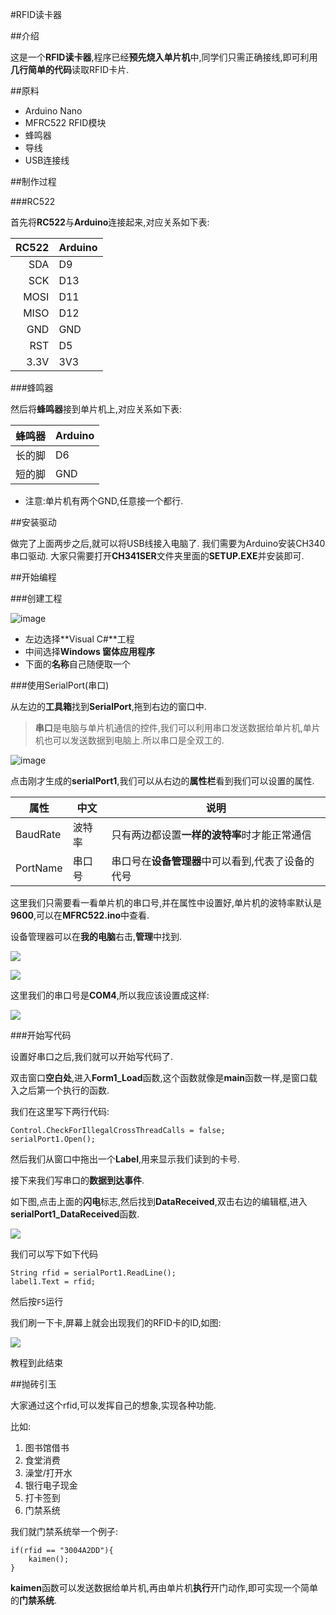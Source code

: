 #RFID读卡器

##介绍

这是一个**RFID读卡器**,程序已经**预先烧入单片机**中,同学们只需正确接线,即可利用**几行简单的代码**读取RFID卡片.

##原料

* Arduino Nano
* MFRC522 RFID模块
* 蜂鸣器
* 导线
* USB连接线

##制作过程

###RC522

首先将**RC522**与**Arduino**连接起来,对应关系如下表:

| RC522 | Arduino |
|------:|:--------|
| SDA	| D9	|
| SCK	| D13	|
| MOSI	| D11	|
| MISO	| D12	|
| GND	| GND	|
| RST	| D5	|
| 3.3V	| 3V3	|

###蜂鸣器

然后将**蜂鸣器**接到单片机上,对应关系如下表:

| 蜂鸣器 | Arduino |
|------:|:--------|
| 长的脚	| D6	|
| 短的脚	| GND	|

* 注意:单片机有两个GND,任意接一个都行.

##安装驱动

做完了上面两步之后,就可以将USB线接入电脑了.
我们需要为Arduino安装CH340串口驱动.
大家只需要打开**CH341SER**文件夹里面的**SETUP.EXE**并安装即可.


##开始编程

###创建工程

![image](screen/creat.png)

* 左边选择**Visual C#**工程
* 中间选择**Windows 窗体应用程序**
* 下面的**名称**自己随便取一个

###使用SerialPort(串口)

从左边的**工具箱**找到**SerialPort**,拖到右边的窗口中.

> **串口**是电脑与单片机通信的控件,我们可以利用串口发送数据给单片机,单片机也可以发送数据到电脑上.所以串口是全双工的.

![image](screen/serial.png)

点击刚才生成的**serialPort1**,我们可以从右边的**属性栏**看到我们可以设置的属性.

| 属性	| 中文	| 说明	|
|----	|----	|----	|
| BaudRate	| 波特率	| 只有两边都设置**一样的波特率**时才能正常通信 |
| PortName	| 串口号	| 串口号在**设备管理器**中可以看到,代表了设备的代号	|

这里我们只需要看一看单片机的串口号,并在属性中设置好,单片机的波特率默认是**9600**,可以在**MFRC522.ino**中查看.

设备管理器可以在**我的电脑**右击,**管理**中找到.

![](screen/serialport1.png)

![](screen/serialport2.png)

这里我们的串口号是**COM4**,所以我应该设置成这样:

![](screen/serialport3.png)

###开始写代码

设置好串口之后,我们就可以开始写代码了.

双击窗口**空白处**,进入**Form1_Load**函数,这个函数就像是**main**函数一样,是窗口载入之后第一个执行的函数.

我们在这里写下两行代码:

```
Control.CheckForIllegalCrossThreadCalls = false;
serialPort1.Open();
```

然后我们从窗口中拖出一个**Label**,用来显示我们读到的卡号.

接下来我们写串口的**数据到达事件**.

如下图,点击上面的**闪电**标志,然后找到**DataReceived**,双击右边的编辑框,进入**serialPort1_DataReceived**函数.

![](screen/datareceive.png)

我们可以写下如下代码

```
String rfid = serialPort1.ReadLine();
label1.Text = rfid;
```

然后按`F5`运行

我们刷一下卡,屏幕上就会出现我们的RFID卡的ID,如图:

![](screen/rfid.png)

教程到此结束

##抛砖引玉

大家通过这个rfid,可以发挥自己的想象,实现各种功能.

比如:

1. 图书馆借书
2. 食堂消费
3. 澡堂/打开水
4. 银行电子现金
5. 打卡签到
6. 门禁系统

我们就门禁系统举一个例子:

```
if(rfid == "3004A2DD"){
	kaimen();
}
```

**kaimen**函数可以发送数据给单片机,再由单片机**执行**开门动作,即可实现一个简单的**门禁系统**.
